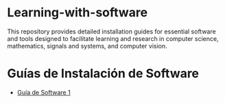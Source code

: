 # Learning-with-software
This repository provides detailed installation guides for essential software and tools designed to facilitate learning and research in computer science, mathematics, signals and systems, and computer vision. 

# Guías de Instalación de Software

- [Guía de Software 1](guides/conda/conda-install.md)

